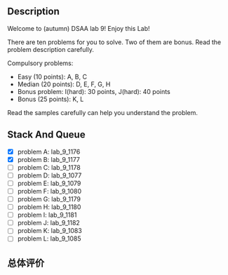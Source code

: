 ## Description

Welcome to (autumn) DSAA lab 9! Enjoy this Lab!

There are ten problems for you to solve. Two of them are bonus. Read the problem description carefully.

Compulsory problems:

+ Easy (10 points): A, B, C
+ Median (20 points): D, E, F, G, H
+ Bonus problem: I(hard): 30 points, J(hard): 40 points
+ Bonus (25 points): K, L

Read the samples carefully can help you understand the problem.

## Stack And Queue

+ [x] problem A: lab_9_1176
+ [x] problem B: lab_9_1177
+ [ ] problem C: lab_9_1178
+ [ ] problem D: lab_9_1077
+ [ ] problem E: lab_9_1079
+ [ ] problem F: lab_9_1080
+ [ ] problem G: lab_9_1179
+ [ ] problem H: lab_9_1180
+ [ ] problem I: lab_9_1181
+ [ ] problem J: lab_9_1182
+ [ ] problem K: lab_9_1083
+ [ ] problem L: lab_9_1085

## 总体评价
